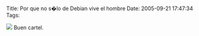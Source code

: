 Title: Por que no s�lo de Debian vive el hombre
Date: 2005-09-21 17:47:34
Tags: 

<a target="_blank" href="http://damog.nipl.net/images/24sept_zocalo.jpg"><img mce_real_src="http://damog.nipl.net/images/24sept_zocalo_mini.jpg" src="http://damog.nipl.net/images/24sept_zocalo_mini.jpg" border="0" hspace="0" vspace="0"/></a> Buen cartel. <br/><br/>
